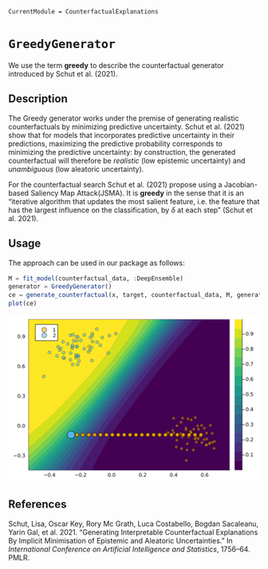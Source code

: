 
``` @meta
CurrentModule = CounterfactualExplanations 
```

# `GreedyGenerator`

We use the term **greedy** to describe the counterfactual generator introduced by Schut et al. (2021).

## Description

The Greedy generator works under the premise of generating realistic counterfactuals by minimizing predictive uncertainty. Schut et al. (2021) show that for models that incorporates predictive uncertainty in their predictions, maximizing the predictive probability corresponds to minimizing the predictive uncertainty: by construction, the generated counterfactual will therefore be *realistic* (low epistemic uncertainty) and *unambiguous* (low aleatoric uncertainty).

For the counterfactual search Schut et al. (2021) propose using a Jacobian-based Saliency Map Attack(JSMA). It is **greedy** in the sense that it is an “iterative algorithm that updates the most salient feature, i.e. the feature that has the largest influence on the classification, by $\delta$ at each step” (Schut et al. 2021).

## Usage

The approach can be used in our package as follows:

``` julia
M = fit_model(counterfactual_data, :DeepEnsemble)
generator = GreedyGenerator()
ce = generate_counterfactual(x, target, counterfactual_data, M, generator)
plot(ce)
```

![](greedy_files/figure-commonmark/cell-3-output-1.svg)

## References

Schut, Lisa, Oscar Key, Rory Mc Grath, Luca Costabello, Bogdan Sacaleanu, Yarin Gal, et al. 2021. “Generating Interpretable Counterfactual Explanations By Implicit Minimisation of Epistemic and Aleatoric Uncertainties.” In *International Conference on Artificial Intelligence and Statistics*, 1756–64. PMLR.
